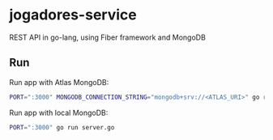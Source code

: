 # jogadores-service

REST API in go-lang, using Fiber framework and MongoDB

## Run

Run app with Atlas MongoDB:

```sh
PORT=":3000" MONGODB_CONNECTION_STRING="mongodb+srv://<ATLAS_URI>" go run server.go
```

Run app with local MongoDB:

```sh
PORT=":3000" go run server.go
```
